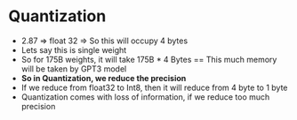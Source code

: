 # Quantization

* 2.87 ⇒ float 32 ⇒ So this will occupy 4 bytes
* Lets say this is single weight
* So for 175B weights, it will take 175B \* 4 Bytes == This much memory will be taken by GPT3 model
* **So in Quantization, we reduce the precision**
* If we reduce from float32 to Int8, then it will reduce from 4 byte to 1 byte
* Quantization comes with loss of information, if we reduce too much precision
